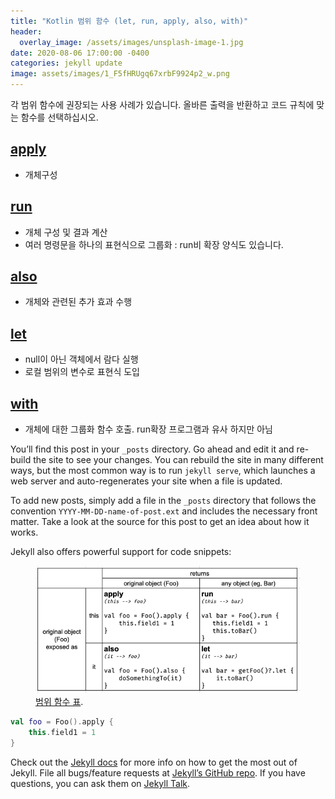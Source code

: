 ```yaml
---
title: "Kotlin 범위 함수 (let, run, apply, also, with)"
header:
  overlay_image: /assets/images/unsplash-image-1.jpg
date: 2020-08-06 17:00:00 -0400
categories: jekyll update
image: assets/images/1_F5fHRUgq67xrbF9924p2_w.png
---
```


각 범위 함수에 권장되는 사용 사례가 있습니다. 올바른 출력을 반환하고 코드 규칙에 맞는 함수를 선택하십시오.

## [apply]
 * 개체구성

## [run]
 * 개체 구성 및 결과 계산
 * 여러 명령문을 하나의 표현식으로 그룹화 : run비 확장 양식도 있습니다.

## [also]
 * 개체와 관련된 추가 효과 수행

## [let]
 * null이 아닌 객체에서 람다 실행
 * 로컬 범위의 변수로 표현식 도입

## [with]
 * 개체에 대한 그룹화 함수 호출. run확장 프로그램과 유사 하지만 아님

You’ll find this post in your `_posts` directory. Go ahead and edit it and re-build the site to see your changes. You can rebuild the site in many different ways, but the most common way is to run `jekyll serve`, which launches a web server and auto-regenerates your site when a file is updated.

To add new posts, simply add a file in the `_posts` directory that follows the convention `YYYY-MM-DD-name-of-post.ext` and includes the necessary front matter. Take a look at the source for this post to get an idea about how it works.

Jekyll also offers powerful support for code snippets:

<figure>
	<a href="/assets/images/1_F5fHRUgq67xrbF9924p2_w.png"><img src="/assets/images/1_F5fHRUgq67xrbF9924p2_w.png"></a>
	<figcaption><a href="/assets/images/1_F5fHRUgq67xrbF9924p2_w.png" title="범위 함수 표">범위 함수 표</a>.</figcaption>
</figure>

```kotlin
val foo = Foo().apply {
    this.field1 = 1 
}
```

Check out the [Jekyll docs][jekyll-docs] for more info on how to get the most out of Jekyll. File all bugs/feature requests at [Jekyll’s GitHub repo][jekyll-gh]. If you have questions, you can ask them on [Jekyll Talk][jekyll-talk].

[jekyll-docs]: https://jekyllrb.com/docs/home
[jekyll-gh]:   https://github.com/jekyll/jekyll
[jekyll-talk]: https://talk.jekyllrb.com/

[apply]: https://kotlinlang.org/docs/reference/scope-functions.html#apply
[run]: https://kotlinlang.org/docs/reference/scope-functions.html#run
[also]: https://kotlinlang.org/docs/reference/scope-functions.html#also
[let]: https://kotlinlang.org/docs/reference/scope-functions.html#let
[with]: https://kotlinlang.org/docs/reference/scope-functions.html#with
